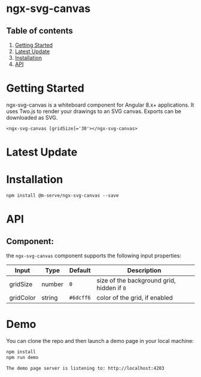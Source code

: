# ngx-svg-canvas

## Table of contents 
1. [Getting Started](#getting-started)
2. [Latest Update](#latest-update)
3. [Installation](#installation)
4. [API](#api)

# Getting Started

ngx-svg-canvas is a whiteboard component for Angular 8.x+ applications. It uses Two.js to render your drawings to an SVG canvas. Exports can be downloaded as SVG.


```
<ngx-svg-canvas [gridSize]='30'></ngx-svg-canvas>
```

# Latest Update


# Installation
```
npm install @m-serve/ngx-svg-canvas --save
```


# API


## Component:

the `ngx-svg-canvas` component supports the following input properties:

  | Input | Type | Default | Description |
  | ----- | ---- | ------- | ----------- |
  | gridSize | number | `0` | size of the background grid, hidden if `0` |
  | gridColor | string | `#6dcff6` | color of the grid, if enabled |

# Demo
You can clone the repo and then launch a demo page in your local machine:
```bash
npm install
npm run demo

The demo page server is listening to: http://localhost:4203
